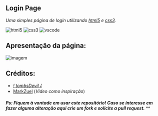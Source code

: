 ## **Login Page**
*Uma simples página de login utilizando [html5](www.hostinger.com.br/tutoriais/diferenca-entre-html-e-html5) e [css3](https://www.hostinger.com.br/tutoriais/o-que-e-css-guia-basico-de-css).*

![html5](https://img.icons8.com/color/40/000000/html-5--v1.png)
![css3](https://img.icons8.com/color/40/000000/css3.png)
![vscode](https://img.icons8.com/color/40/000000/visual-studio-code-2019.png)


## **Apresentação da página:**

![imagem](https://i.imgur.com/xOBMfIr.png)


 ## **Créditos:**
 * [*! tombsDevil ⸸*](https://twitter.com/tombs_Devil?s=09)
 * [MarkZuel](https://www.youtube.com/watch?v=69-WfrVBli8) (*Vídeo como inspiração*)

##### Ps: Fiquem à vontade em usar este repositório! Caso se interesse em fazer alguma alteração aqui crie um fork e solicite a pull request. ^^
